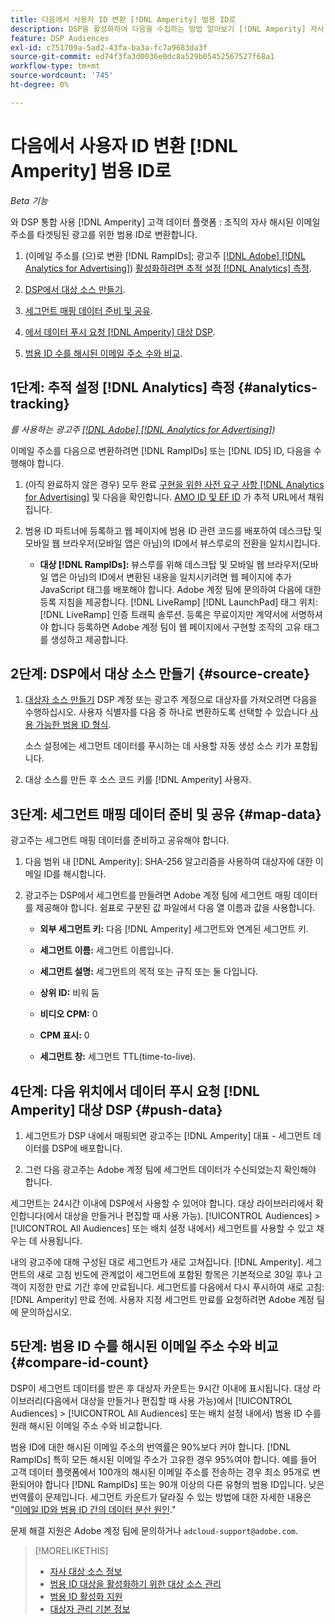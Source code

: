 ```yaml
---
title: 다음에서 사용자 ID 변환 [!DNL Amperity] 범용 ID로
description: DSP을 활성화하여 다음을 수집하는 방법 알아보기 [!DNL Amperity] 자사 세그먼트.
feature: DSP Audiences
exl-id: c751709a-5ad2-43fa-ba3a-fc7a9683da3f
source-git-commit: ed74f3fa3d0036e0dc8a529b05452567527f68a1
workflow-type: tm+mt
source-wordcount: '745'
ht-degree: 0%

---
```


# 다음에서 사용자 ID 변환 [!DNL Amperity] 범용 ID로

*Beta 기능*

와 DSP 통합 사용 [!DNL Amperity] 고객 데이터 플랫폼 : 조직의 자사 해시된 이메일 주소를 타겟팅된 광고를 위한 범용 ID로 변환합니다.

1. (이메일 주소를 (으)로 변환 [!DNL RampIDs]<!-- or [!DNL ID5] IDs -->; 광고주 [[!DNL Adobe] [!DNL Analytics for Advertising]](/help/integrations/analytics/overview.md)) [활성화하려면 추적 설정 [!DNL Analytics] 측정](#analytics-tracking).

1. [DSP에서 대상 소스 만들기](#source-create).

1. [세그먼트 매핑 데이터 준비 및 공유](#map-data).

1. [에서 데이터 푸시 요청 [!DNL Amperity] 대상 DSP](#push-data).

1. [범용 ID 수를 해시된 이메일 주소 수와 비교](#compare-id-count).

## 1단계: 추적 설정 [!DNL Analytics] 측정 {#analytics-tracking}

*를 사용하는 광고주 [[!DNL Adobe] [!DNL Analytics for Advertising]](/help/integrations/analytics/overview.md))*

이메일 주소를 다음으로 변환하려면 [!DNL RampIDs] 또는 [!DNL ID5] ID, 다음을 수행해야 합니다.

1. (아직 완료하지 않은 경우) 모두 완료 [구현을 위한 사전 요구 사항 [!DNL Analytics for Advertising]](/help/integrations/analytics/prerequisites.md) 및 다음을 확인합니다. [AMO ID 및 EF ID](/help/integrations/analytics/ids.md) 가 추적 URL에서 채워집니다.

1. 범용 ID 파트너에 등록하고 웹 페이지에 범용 ID 관련 코드를 배포하여 데스크탑 및 모바일 웹 브라우저(모바일 앱은 아님)의 ID에서 뷰스루로의 전환을 일치시킵니다.

   * **대상 [!DNL RampIDs]:** 뷰스루를 위해 데스크탑 및 모바일 웹 브라우저(모바일 앱은 아님)의 ID에서 변환된 내용을 일치시키려면 웹 페이지에 추가 JavaScript 태그를 배포해야 합니다. Adobe 계정 팀에 문의하여 다음에 대한 등록 지침을 제공합니다. [!DNL LiveRamp] [!DNL LaunchPad] 태그 위치: [!DNL LiveRamp] 인증 트래픽 솔루션. 등록은 무료이지만 계약서에 서명하셔야 합니다 등록하면 Adobe 계정 팀이 웹 페이지에서 구현할 조직의 고유 태그를 생성하고 제공합니다.

## 2단계: DSP에서 대상 소스 만들기 {#source-create}

1. [대상자 소스 만들기](source-manage.md) DSP 계정 또는 광고주 계정으로 대상자를 가져오려면 다음을 수행하십시오. 사용자 식별자를 다음 중 하나로 변환하도록 선택할 수 있습니다 [사용 가능한 범용 ID 형식](source-about.md).

   소스 설정에는 세그먼트 데이터를 푸시하는 데 사용할 자동 생성 소스 키가 포함됩니다.

1. 대상 소스를 만든 후 소스 코드 키를 [!DNL Amperity] 사용자.

## 3단계: 세그먼트 매핑 데이터 준비 및 공유 {#map-data}

광고주는 세그먼트 매핑 데이터를 준비하고 공유해야 합니다.

1. 다음 범위 내 [!DNL Amperity]: SHA-256 알고리즘을 사용하여 대상자에 대한 이메일 ID를 해시합니다.

1. 광고주는 DSP에서 세그먼트를 만들려면 Adobe 계정 팀에 세그먼트 매핑 데이터를 제공해야 합니다. 쉼표로 구분된 값 파일에서 다음 열 이름과 값을 사용합니다.

   * **외부 세그먼트 키:** 다음 [!DNL Amperity] 세그먼트와 연계된 세그먼트 키.

   * **세그먼트 이름:** 세그먼트 이름입니다.

   * **세그먼트 설명:** 세그먼트의 목적 또는 규칙 또는 둘 다입니다.

   * **상위 ID:** 비워 둠

   * **비디오 CPM:** 0

   * **CPM 표시:** 0

   * **세그먼트 창:** 세그먼트 TTL(time-to-live).

## 4단계: 다음 위치에서 데이터 푸시 요청 [!DNL Amperity] 대상 DSP {#push-data}

1. 세그먼트가 DSP 내에서 매핑되면 광고주는 [!DNL Amperity] 대표 - 세그먼트 데이터를 DSP에 배포합니다.

1. 그런 다음 광고주는 Adobe 계정 팀에 세그먼트 데이터가 수신되었는지 확인해야 합니다.

세그먼트는 24시간 이내에 DSP에서 사용할 수 있어야 합니다. 대상 라이브러리에서 확인합니다(에서 대상을 만들거나 편집할 때 사용 가능). [!UICONTROL Audiences] > [!UICONTROL All Audiences] 또는 배치 설정 내에서) 세그먼트를 사용할 수 있고 채우는 데 사용됩니다.

내의 광고주에 대해 구성된 대로 세그먼트가 새로 고쳐집니다. [!DNL Amperity]. 세그먼트의 새로 고침 빈도에 관계없이 세그먼트에 포함된 항목은 기본적으로 30일 후나 고객이 지정한 만료 기간 후에 만료됩니다. 세그먼트를 다음에서 다시 푸시하여 새로 고침: [!DNL Amperity] 만료 전에. 사용자 지정 세그먼트 만료를 요청하려면 Adobe 계정 팀에 문의하십시오.

## 5단계: 범용 ID 수를 해시된 이메일 주소 수와 비교 {#compare-id-count}

DSP이 세그먼트 데이터를 받은 후 대상자 카운트는 9시간 이내에 표시됩니다. 대상 라이브러리(다음에서 대상을 만들거나 편집할 때 사용 가능)에서 [!UICONTROL Audiences] > [!UICONTROL All Audiences] 또는 배치 설정 내에서) 범용 ID 수를 원래 해시된 이메일 주소 수와 비교합니다.

범용 ID에 대한 해시된 이메일 주소의 번역률은 90%보다 커야 합니다. [!DNL RampIDs] 특히 모든 해시된 이메일 주소가 고유한 경우 95%여야 합니다. 예를 들어 고객 데이터 플랫폼에서 100개의 해시된 이메일 주소를 전송하는 경우 최소 95개로 변환되어야 합니다 [!DNL RampIDs] 또는 90개 이상의 다른 유형의 범용 ID입니다. 낮은 번역률이 문제입니다. 세그먼트 카운트가 달라질 수 있는 방법에 대한 자세한 내용은 &quot;[이메일 ID와 범용 ID 간의 데이터 분산 원인](#universal-ids-data-variances).&quot;

문제 해결 지원은 Adobe 계정 팀에 문의하거나 `adcloud-support@adobe.com`.

>[!MORELIKETHIS]
>
>* [자사 대상 소스 정보](/help/dsp/audiences/sources/source-about.md)
>* [범용 ID 대상을 활성화하기 위한 대상 소스 관리](source-manage.md)
>* [범용 ID 활성화 지원](/help/dsp/audiences/universal-ids.md)
>* [대상자 관리 기본 정보](/help/dsp/audiences/audience-about.md)
